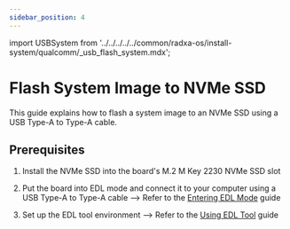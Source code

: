 ```yaml
---
sidebar_position: 4
---
```


import USBSystem from '../../../../../common/radxa-os/install-system/qualcomm/\_usb_flash_system.mdx';

# Flash System Image to NVMe SSD

This guide explains how to flash a system image to an NVMe SSD using a USB Type-A to Type-A cable.

## Prerequisites

1. Install the NVMe SSD into the board's M.2 M Key 2230 NVMe SSD slot

2. Put the board into EDL mode and connect it to your computer using a USB Type-A to Type-A cable --> Refer to the [Entering EDL Mode](./edl_mode) guide

3. Set up the EDL tool environment --> Refer to the [Using EDL Tool](./set_edl_variable) guide

<USBSystem download_page="../../../download" board="dragon-q6a" spi_path="\flat_build\spinor\dragon-q6a\" loader="prog_firehose_ddr.elf" storage_type="nvme" start_sector="0" image_file="radxa-dragon-q6a_noble_kde_t4.output_512.img"/>
